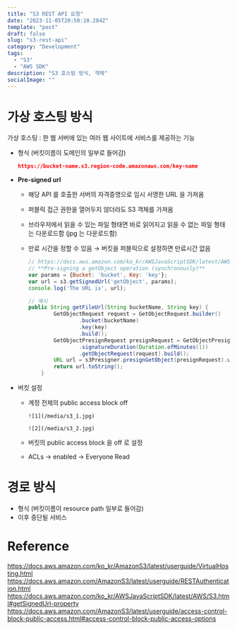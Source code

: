 ```yaml
---
title: "S3 REST API 요청"
date: "2023-11-05T20:50:10.284Z"
template: "post"
draft: false
slug: "s3-rest-api"
category: "Development"
tags:
  - "S3"
  - "AWS SDK"
description: "S3 호스팅 방식, 객체"
socialImage: ""
---
```


# 가상 호스팅 방식

가상 호스팅 : 한 웹 서버에 있는 여러 웹 사이트에 서비스를 제공하는 기능

- 형식 (버킷이름이 도메인의 일부로 들어감)

    ```json
    https://bucket-name.s3.region-code.amazonaws.com/key-name
    ```

- **Pre-signed url**
  - 해당 API 를 호출한 서버의 자격증명으로 임시 서명한 URL 을 가져옴
  - 퍼블릭 접근 권한을 열어두지 않더라도 S3 객체를 가져옴
  - 브라우저에서 읽을 수 있는 파일 형태면 바로 읽어지고 읽을 수 없는 파일 형태는 다운로드함 (jpg 는 다운로드함)
  - 만료 시간을 정할 수 있음 → 버킷을 퍼블릭으로 설정하면 만료시간 없음

    ```jsx
    // https://docs.aws.amazon.com/ko_kr/AWSJavaScriptSDK/latest/AWS/S3.html#getSignedUrl-property
    // **Pre-signing a getObject operation (synchronously)**
    var params = {Bucket: 'bucket', Key: 'key'};
    var url = s3.getSignedUrl('getObject', params);
    console.log('The URL is', url);
    ```

    ```java
    // 예시
    public String getFileUrl(String bucketName, String key) {
            GetObjectRequest request = GetObjectRequest.builder()
                    .bucket(bucketName)
                    .key(key)
                    .build();
            GetObjectPresignRequest presignRequest = GetObjectPresignRequest.builder()
                    .signatureDuration(Duration.ofMinutes(1))
                    .getObjectRequest(request).build();
            URL url = s3Presigner.presignGetObject(presignRequest).url();
            return url.toString();
        }
    ```

- 버킷 설정
  - 계정 전체의 public access block off

        ![1](/media/s3_1.jpg)

        ![2](/media/s3_2.jpg)

  - 버킷의 public access block 을 off 로 설정
  - ACLs → enabled → Everyone Read

# 경로 방식

- 형식 (버킷이름이 resource path 일부로 들어감)
- 이후 중단될 서비스

# Reference

<https://docs.aws.amazon.com/ko_kr/AmazonS3/latest/userguide/VirtualHosting.html>
<https://docs.aws.amazon.com/AmazonS3/latest/userguide/RESTAuthentication.html>
<https://docs.aws.amazon.com/ko_kr/AWSJavaScriptSDK/latest/AWS/S3.html#getSignedUrl-property>
<https://docs.aws.amazon.com/AmazonS3/latest/userguide/access-control-block-public-access.html#access-control-block-public-access-options>
